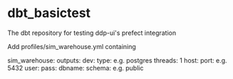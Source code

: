 # dbt_basictest
The dbt repository for testing ddp-ui's prefect integration

Add profiles/sim_warehouse.yml containing

sim_warehouse:
  outputs:
    dev:
      type: <DBTYPE> e.g. postgres
      threads: 1
      host: <HOST>
      port: <PORT> e.g. 5432
      user: <USER>
      pass: <PASSWORD>
      dbname: <DBNAME>
      schema: <SCHEMA> e.g. public
